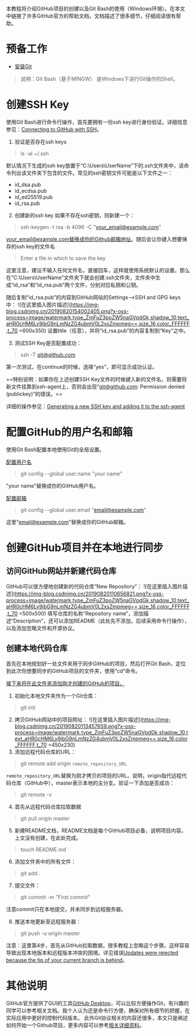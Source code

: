 ﻿本教程将介绍GitHub项目的创建以及Git Bash的使用（Windows环境）。在本文中链接了许多GitHub官方的帮助文档，文档描述了很多细节，仔细阅读很有帮助。
# 预备工作
- [安装Git](https://git-scm.com/downloads)

> 说明：Git Bash（基于MINGW） 是Windows下进行Git操作的Shell。

# 创建SSH Key
使用Git Bash进行命令行操作，首先要拥有一份ssh key进行身份验证。详细信息参见：[Connecting to GitHub with SSH](https://help.github.com/en/articles/connecting-to-github-with-ssh)。

1. 验证是否存在ssh keys

> ls -al ~/.ssh

默认情况下生成的ssh key放置于“C:\Users\UserName”下的.ssh文件夹中，该命令列出该文件夹下包含的文件。常见的ssh密钥文件可能是以下文件之一：
- id_dsa.pub
- id_ecdsa.pub
- id_ed25519.pub
- id_rsa.pub

2. 创建新的ssh key
如果不存在ssh密钥，则新建一个：

> ssh-keygen -t rsa -b 4096 -C "your_email@example.com"

your_email@example.com替换成你的Github邮箱地址。随后会让你键入想要保存的ssh key的文件名

>  Enter a file in which to save the key

这里注意，建议不输入任何文件名，直接回车，这样就使用系统默认的设置。那么在“C:\Users\UserName”文件夹下就会创建.ssh文件夹，文件夹中生成“id_rsa”和“id_rsa.pub”两个文件，分别对应私钥和公钥。

随后复制“id_rsa.pub”的内容到GitHub网站的Settings-->SSH and GPG keys中：
![在这里插入图片描述](https://img-blog.csdnimg.cn/20190820154002405.png?x-oss-process=image/watermark,type_ZmFuZ3poZW5naGVpdGk,shadow_10,text_aHR0cHM6Ly9ibG9nLmNzZG4ubmV0L2xsZmpmeg==,size_16,color_FFFFFF,t_70 =600x350)
设置title（任意），并将“id_rsa.pub”的内容复制到“Key”之中。

3. 测试SSH Key是否配置成功：

> ssh -T git@github.com

第一次测试，在continue的时候，选择“yes”，即可显示成功认证。

==特别说明：如果你在上述创建SSH Key文件的时候键入新的文件名，则需要将新文件挂靠到ssh-agent上，否则会出现“git@github.com: Permission denied (publickey)”的错误。==

详细的操作参见：[Generating a new SSH key and adding it to the ssh-agent](https://help.github.com/en/articles/generating-a-new-ssh-key-and-adding-it-to-the-ssh-agent)

# 配置GitHub的用户名和邮箱
使用Git Bash配置本地使用Git的全局设置。

[配置用户名](https://help.github.com/en/articles/setting-your-username-in-git)
> git config --global user.name "your name"

"your name"替换成你的GitHub用户名。

[配置邮箱](https://help.github.com/en/articles/setting-your-commit-email-address)

> git config --global user.email "email@example.com"

这里"email@example.com"替换成你的GitHub邮箱。
# 创建GitHub项目并在本地进行同步
## 访问GitHub网站并新建代码仓库
GitHub可以很方便地创建新的代码仓库“New Repository”：
![在这里插入图片描述](https://img-blog.csdnimg.cn/20190820110656821.png?x-oss-process=image/watermark,type_ZmFuZ3poZW5naGVpdGk,shadow_10,text_aHR0cHM6Ly9ibG9nLmNzZG4ubmV0L2xsZmpmeg==,size_16,color_FFFFFF,t_70 =500x500)
填写仓库的名称“Repository name”，添加描述“Description”，还可以添加README（此处先不添加，后续采用命令行操作），以及添加忽略文件和开源协议。
## 创建本地代码仓库
首先在本地规划好一处文件夹用于同步GitHub的项目，然后打开Git Bash，定位到此次你想要同步的GitHub项目的文件夹，使用“cd”命令。

[接下来将在此文件夹添加刚才创建的GitHub的项目。](https://help.github.com/en/articles/adding-an-existing-project-to-github-using-the-command-line)

1. 初始化本地文件夹作为一个Git仓库：

> git init

2. 拷贝GitHub网站中的项目网址：
![在这里插入图片描述](https://img-blog.csdnimg.cn/20190820113457659.png?x-oss-process=image/watermark,type_ZmFuZ3poZW5naGVpdGk,shadow_10,text_aHR0cHM6Ly9ibG9nLmNzZG4ubmV0L2xsZmpmeg==,size_16,color_FFFFFF,t_70 =450x230)
3. 添加远程代码仓库的URL：

> git remote add origin `remote_repository_URL`

`remote_repository_URL`替换为刚才拷贝的项目的URL。说明，origin指代远程代码仓库（GitHub中），master表示本地的主分支。验证一下添加是否成功：

> git remote -v


4. 首先从远程代码仓库拉取数据

> git pull origin master

5. 新建README文档，README文档是每个GitHub项目必备，说明项目内容。上文没有创建，在此处完成。

> touch README.md

6. 添加文件夹中的所有文件：

> git add .

7. 提交文件：

> git commit -m "First commit"

注意commit只在本地提交，并未同步到远程服务器。

8. 推送本地更新至远程服务器：

> git push -u origin master

注意：这里第4步，首先从GitHub拉取数据，很多教程上忽略这个步骤。这样容易导致出现本地版本和远程版本冲突的困境。详见错误[Updates were rejected because the tip of your current branch is behind](https://stackoverflow.com/questions/22532943/how-to-resolve-git-error-updates-were-rejected-because-the-tip-of-your-current)。

# 其他说明
GitHub官方提供了GUI的工具[GitHub Desktop](https://desktop.github.com/)，可以比较方便操作Git，有兴趣的同学可以参考相关文档。我个人认为还是命令行方便，确保对所有细节的把握，在实际应用中更好的控制代码版本。 此外Git协议相关的内容还很多，本文只是阐述如何开始一个Github项目，更多内容可以参考[相关详细资料](https://www.liaoxuefeng.com/wiki/896043488029600)。
